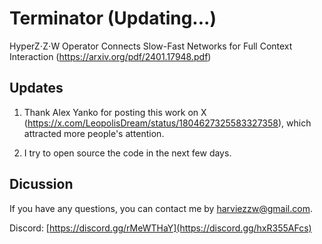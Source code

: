 # Terminator (Updating...)
 
HyperZ⋅Z⋅W Operator Connects Slow-Fast Networks for Full Context Interaction (https://arxiv.org/pdf/2401.17948.pdf)

## Updates

1. Thank Alex Yanko for posting this work on X (https://x.com/LeopolisDream/status/1804627325583327358), which attracted more people's attention.

2. I try to open source the code in the next few days.

## Dicussion

If you have any questions, you can contact me by harviezzw@gmail.com.

Discord: [https://discord.gg/rMeWTHaY](https://discord.gg/hxR355AFcs)

